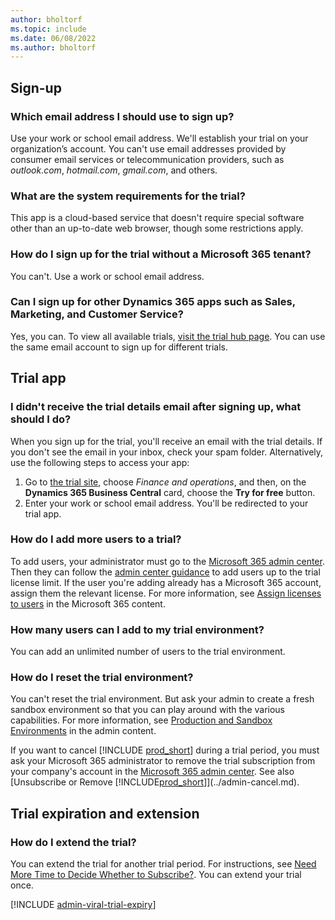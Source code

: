 ```yaml
---
author: bholtorf
ms.topic: include
ms.date: 06/08/2022
ms.author: bholtorf
---
```

## Sign-up

### Which email address I should use to sign up?

Use your work or school email address. We'll establish your trial on your organization’s account. You can't use email addresses provided by consumer email services or telecommunication providers, such as *outlook.com*, *hotmail.com*, *gmail.com*, and others.  

### What are the system requirements for the trial?

This app is a cloud-based service that doesn't require special software other than an up-to-date web browser, though some restrictions apply.  

### How do I sign up for the trial without a Microsoft 365 tenant?

You can't. Use a work or school email address.

### Can I sign up for other Dynamics 365 apps such as Sales, Marketing, and Customer Service?

Yes, you can. To view all available trials, [visit the trial hub page](https://dynamics.microsoft.com/dynamics-365-free-trial). You can use the same email account to sign up for different trials.<!-- However, it is not possible to have multiple apps on the same trial site. Each trial will be on a different org and URL. The trial data won’t be shared across apps.-->

## Trial app

### I didn't receive the trial details email after signing up, what should I do?

When you sign up for the trial, you'll receive an email with the trial details. If you don't see the email in your inbox, check your spam folder. Alternatively, use the following steps to access your app:

1. Go to [the trial site](https://go.microsoft.com/fwlink/?linkid=847861), choose *Finance and operations*, and then, on the **Dynamics 365 Business Central** card, choose the **Try for free** button.  
2. Enter your work or school email address. You'll be redirected to your trial app.  

### How do I add more users to a trial?

To add users, your administrator must go to the [Microsoft 365 admin center](https://admin.microsoft.com). Then they can follow the [admin center guidance](/microsoft-365/admin/add-users/add-users) to add users up to the trial license limit. If the user you're adding already has a Microsoft 365 account, assign them the relevant license. For more information, see [Assign licenses to users](/microsoft-365/admin/manage/assign-licenses-to-users) in the Microsoft 365 content.

### How many users can I add to my trial environment?

You can add an unlimited number of users to the trial environment.

### How do I reset the trial environment?

You can't reset the trial environment. But ask your admin to create a fresh sandbox environment so that you can play around with the various capabilities. For more information, see [Production and Sandbox Environments](/dynamics365/business-central/dev-itpro/administration/environment-types) in the admin content.  

If you want to cancel [!INCLUDE [prod_short](prod_short.md)] during a trial period, you must ask your Microsoft 365 administrator to remove the trial subscription from your company's account in the [Microsoft 365 admin center](https://admin.microsoft.com/). See also [Unsubscribe or Remove [!INCLUDE[prod_short](prod_short.md)]](../admin-cancel.md).  

## Trial expiration and extension

### How do I extend the trial?

You can extend the trial for another trial period. For instructions, see [Need More Time to Decide Whether to Subscribe?](../admin-extend-trial.md). You can extend your trial once.

[!INCLUDE [admin-viral-trial-expiry](admin-viral-trial-expiry.md)]
